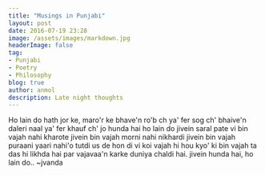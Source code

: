 ```yaml
---
title: "Musings in Punjabi"
layout: post
date: 2016-07-19 23:28
image: /assets/images/markdown.jpg
headerImage: false
tag:
- Punjabi
- Poetry
- Philosophy
blog: true
author: anmol
description: Late night thoughts
---
```



Ho lain do
hath jor ke, maro'r ke
bhave'n ro'b ch ya' fer sog ch'
bhaive'n daleri naal ya' fer khauf ch'
jo hunda hai ho lain do
jivein saral pate vi bin vajah nahi kharote
jivein bin vajah morni nahi nikhardi
jivein bin vajah puraani yaari nahi'o tutdi 
us de hon di vi koi vajah hi hou
kyo' ki bin vajah ta das hi likhda hai
par vajavaa'n karke duniya chaldi hai.
jivein hunda hai, ho lain do..
~jvanda
